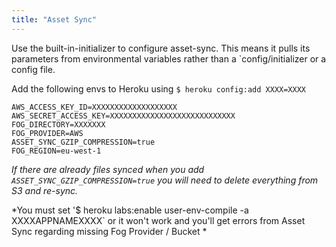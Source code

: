 ```yaml
---
title: "Asset Sync"
---
```


Use the built-in-initializer to configure asset-sync. This means it pulls its parameters from environmental variables rather than a `config/initializer or a config file.

Add the following envs to Heroku using `$ heroku config:add XXXX=XXXX`

```
AWS_ACCESS_KEY_ID=XXXXXXXXXXXXXXXXXXX
AWS_SECRET_ACCESS_KEY=XXXXXXXXXXXXXXXXXXXXXXXXXXXX
FOG_DIRECTORY=XXXXXXX
FOG_PROVIDER=AWS
ASSET_SYNC_GZIP_COMPRESSION=true
FOG_REGION=eu-west-1
```

*If there are already files synced when you add `ASSET_SYNC_GZIP_COMPRESSION=true` you will need to delete everything from S3 and re-sync.*

*You must set '$ heroku labs:enable user-env-compile -a XXXXAPPNAMEXXXX` or it won't work and you'll get errors from Asset Sync regarding missing Fog Provider / Bucket *


